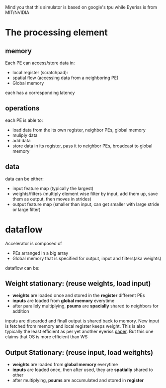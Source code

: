 Mind you that this simulator is based on google's tpu while Eyeriss is from MIT/NVIDIA
# The processing element

## memory

Each PE can access/store data in:

* local register (scratchpad): 
* spatial flow (accessing data from a neighboring PE)
* Global memory

each has a corresponding latency

## operations
each PE is able to:

* load data from the its own register, neighbor PEs, global memory
* muliply data
* add data
* store data in its register, pass it to neighbor PEs, broadcast to global memory

## data
data can be either:

* input feature map (typically the largest)
* weights/filters (multiply element wise filter by input, add them up, save them as output, then moves in strides)
* output feature map (smaller than input, can get smaller with large stride or large filter)


# dataflow
Accelerator is composed of

* PEs arranged in a big array
* Global memory that is specified for output, input and filters(aka weights)

dataflow can be:
## Weight stationary: (reuse weights, load input)

* __weights__ are loaded once and stored in the __register__ different PEs
* __inputs__ are loaded from __global memory__ everytime
* after parallely multiplying, __psums__ are __spacially__ shared to neighbors for addition

inputs are discarded and finall output is shared back to memory. New input is fetched from memory and local register keeps weight.
This is also typically the least efficient as per yet another eyeriss [paper](https://arxiv.org/pdf/1612.07625.pdf). But this one claims that OS is more efficient than WS 


## Output Stationary: (reuse input, load weitghts)

* __weights__ are loaded from __global memory__ everytime
* __inputs__ are loaded once, then after used, they are __spatially__ shared to other
* after multiplying, __psums__ are accumulated and stored in __register__ 
